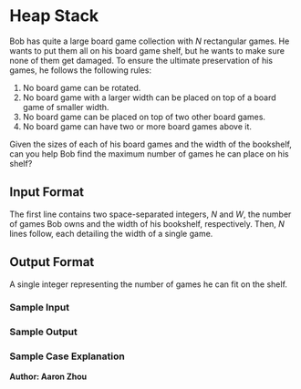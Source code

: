 # Heap Stack

Bob has quite a large board game collection with $N$ rectangular games. 
He wants to put them all on his board game shelf, but he wants to make sure 
none of them get damaged. To ensure the ultimate preservation of his games, 
he follows the following rules:

1. No board game can be rotated. 
2. No board game with a larger width can be placed on top of a board
game of smaller width.
3. No board game can be placed on top of two other board games.
4. No board game can have two or more board games above it. 

Given the sizes of each of his board games and the width of the bookshelf,
can you help Bob find the maximum number of games he can place on his shelf?

## Input Format

The first line contains two space-separated integers, $N$ and $W$, 
the number of games Bob owns and the width of his bookshelf, respectively.
Then, $N$ lines follow, each detailing the width of a single game. 

## Output Format

A single integer representing the number of games he can fit on the shelf.

### Sample Input

### Sample Output

### Sample Case Explanation

**Author: Aaron Zhou**
